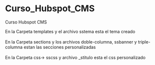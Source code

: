 # Curso_Hubspot_CMS
Curso Hubspot CMS


En la Carpeta templates y el archivo sstema esta el tema creado<br><br>
En la Carpeta sections y los archivos doble-columna, ssbanner y triple-columna estan las secciones personalizadas<br><br>
En la Carpeta css-> sscss y archivo _stitulo esta el css personalizado<br><br>

